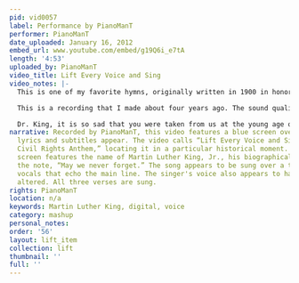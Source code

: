 ```yaml
---
pid: vid0057
label: Performance by PianoManT
performer: PianoManT
date_uploaded: January 16, 2012
embed_url: www.youtube.com/embed/g19Q6i_e7tA
length: '4:53'
uploaded_by: PianoManT
video_title: Lift Every Voice and Sing
video_notes: |-
  This is one of my favorite hymns, originally written in 1900 in honor of Booker T. Washington by James Weldon Johnson, the principal of a segregated school, and set to music by his brother John Rosamond Johnson. It has since come to be known as the U.S. Civil Rights Anthem or the African-American National Anthem. I upload it today in remembrance of what would have been The Rev. Dr. Martin Luther King, Jr.’s 83rd birthday.

  This is a recording that I made about four years ago. The sound quality isn't the best and I mispronounced the word “chastening,” but I hope you will enjoy it anyway.

  Dr. King, it is so sad that you were taken from us at the young age of 39, but your legacy lives on. May we be less quick to turn to violence as an instrument of social change. May we continue to teach our eyes to look past the outward appearance and discern the content of one's character. May your dream become a reality.
narrative: Recorded by PianoManT, this video features a blue screen over which the
  lyrics and subtitles appear. The video calls “Lift Every Voice and Sing” the “U.S.
  Civil Rights Anthem,” locating it in a particular historical moment. An opening
  screen features the name of Martin Luther King, Jr., his biographical dates, and
  the note, “May we never forget.” The song appears to be sung over a track with backing
  vocals that echo the main line. The singer's voice also appears to have been digitally
  altered. All three verses are sung.
rights: PianoManT
location: n/a
keywords: Martin Luther King, digital, voice
category: mashup
personal_notes: 
order: '56'
layout: lift_item
collection: lift
thumbnail: ''
full: ''
---
```

